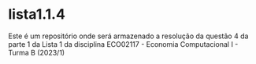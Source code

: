 # lista1.1.4
Este é um repositório onde será armazenado a resolução da questão 4 da parte 1 da Lista 1 da disciplina ECO02117 - Economia Computacional I - Turma B (2023/1)
